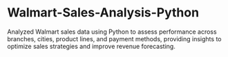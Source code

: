 # Walmart-Sales-Analysis-Python
Analyzed Walmart sales data using Python to assess performance across branches, cities, product lines, and payment methods, providing insights to optimize sales strategies and improve revenue forecasting.
